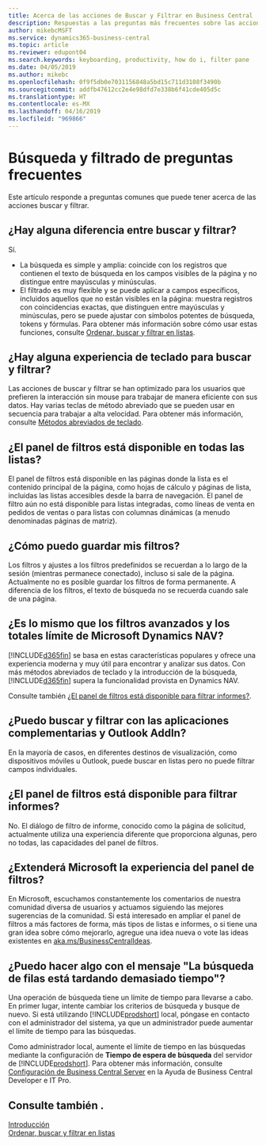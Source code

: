 ```yaml
---
title: Acerca de las acciones de Buscar y Filtrar en Business Central
description: Respuestas a las preguntas más frecuentes sobre las acciones de Buscar y Filtrar.
author: mikebcMSFT
ms.service: dynamics365-business-central
ms.topic: article
ms.reviewer: edupont04
ms.search.keywords: keyboarding, productivity, how do i, filter pane
ms.date: 04/05/2019
ms.author: mikebc
ms.openlocfilehash: 0f9f5db0e7031156848a5bd15c711d3108f3490b
ms.sourcegitcommit: addfb47612cc2e4e98dfd7e338b6f41cde405d5c
ms.translationtype: HT
ms.contentlocale: es-MX
ms.lasthandoff: 04/16/2019
ms.locfileid: "969866"
---
```

# <a name="searching-and-filtering-faq"></a>Búsqueda y filtrado de preguntas frecuentes
Este artículo responde a preguntas comunes que puede tener acerca de las acciones buscar y filtrar.

## <a name="is-there-a-difference-between-searching-and-filtering"></a>¿Hay alguna diferencia entre buscar y filtrar?
Sí.
- La búsqueda es simple y amplia: coincide con los registros que contienen el texto de búsqueda en los campos visibles de la página y no distingue entre mayúsculas y minúsculas.
- El filtrado es muy flexible y se puede aplicar a campos específicos, incluidos aquellos que no están visibles en la página: muestra registros con coincidencias exactas, que distinguen entre mayúsculas y minúsculas, pero se puede ajustar con símbolos potentes de búsqueda, tokens y fórmulas. Para obtener más información sobre cómo usar estas funciones, consulte [Ordenar, buscar y filtrar en listas](ui-enter-criteria-filters.md).

## <a name="is-there-a-keyboard-experience-for-search-and-filter"></a>¿Hay alguna experiencia de teclado para buscar y filtrar?
Las acciones de buscar y filtrar se han optimizado para los usuarios que prefieren la interacción sin mouse para trabajar de manera eficiente con sus datos. Hay varias teclas de método abreviado que se pueden usar en secuencia para trabajar a alta velocidad. Para obtener más información, consulte [Métodos abreviados de teclado](keyboard-shortcuts.md#KeyboardFilter).

## <a name="is-the-filter-pane-available-on-all-lists"></a>¿El panel de filtros está disponible en todas las listas?
El panel de filtros está disponible en las páginas donde la lista es el contenido principal de la página, como hojas de cálculo y páginas de lista, incluidas las listas accesibles desde la barra de navegación. El panel de filtro aún no está disponible para listas integradas, como líneas de venta en pedidos de ventas o para listas con columnas dinámicas (a menudo denominadas páginas de matriz).

## <a name="how-can-i-save-my-filters"></a>¿Cómo puedo guardar mis filtros?

Los filtros y ajustes a los filtros predefinidos se recuerdan a lo largo de la sesión (mientras permanece conectado), incluso si sale de la página. Actualmente no es posible guardar los filtros de forma permanente. A diferencia de los filtros, el texto de búsqueda no se recuerda cuando sale de una página.

## <a name="is-this-the-same-as-advanced-filters-and-limit-totals-in-microsoft-dynamics-nav"></a>¿Es lo mismo que los filtros avanzados y los totales límite de Microsoft Dynamics NAV?

[!INCLUDE[d365fin](includes/d365fin_md.md)] se basa en estas características populares y ofrece una experiencia moderna y muy útil para encontrar y analizar sus datos. Con más métodos abreviados de teclado y la introducción de la búsqueda, [!INCLUDE[d365fin](includes/d365fin_md.md)] supera la funcionalidad provista en Dynamics NAV.  

Consulte también [¿El panel de filtros está disponible para filtrar informes?](#is-the-filter-pane-available-for-filtering-reports).  

## <a name="can-i-search-and-filter-using-the-companion-apps-and-outlook-addin"></a>¿Puedo buscar y filtrar con las aplicaciones complementarias y Outlook AddIn?
En la mayoría de casos, en diferentes destinos de visualización, como dispositivos móviles u Outlook, puede buscar en listas pero no puede filtrar campos individuales.

## <a name="is-the-filter-pane-available-for-filtering-reports"></a>¿El panel de filtros está disponible para filtrar informes?
No. El diálogo de filtro de informe, conocido como la página de solicitud, actualmente utiliza una experiencia diferente que proporciona algunas, pero no todas, las capacidades del panel de filtros.

## <a name="will-microsoft-extend-the-filter-pane-experience"></a>¿Extenderá Microsoft la experiencia del panel de filtros?
En Microsoft, escuchamos constantemente los comentarios de nuestra comunidad diversa de usuarios y actuamos siguiendo las mejores sugerencias de la comunidad. Si está interesado en ampliar el panel de filtros a más factores de forma, más tipos de listas e informes, o si tiene una gran idea sobre cómo mejorarlo, agregue una idea nueva o vote las ideas existentes en [aka.ms/BusinessCentralIdeas](https://aka.ms/businesscentralideas).

## <a name="can-i-do-anything-about-the-searching-for-rows-is-taking-too-long-message"></a>¿Puedo hacer algo con el mensaje "La búsqueda de filas está tardando demasiado tiempo"?

Una operación de búsqueda tiene un límite de tiempo para llevarse a cabo. En primer lugar, intente cambiar los criterios de búsqueda y busque de nuevo. Si está utilizando [!INCLUDE[prodshort](includes/prodshort.md)] local, póngase en contacto con el administrador del sistema, ya que un administrador puede aumentar el límite de tiempo para las búsquedas.

Como administrador local, aumente el límite de tiempo en las búsquedas mediante la configuración de **Tiempo de espera de búsqueda** del servidor de [!INCLUDE[prodshort](includes/prodshort.md)]. Para obtener más información, consulte [Configuración de Business Central Server](https://docs.microsoft.com/en-us/dynamics365/business-central/dev-itpro/administration/configure-server-instance?#Database) en la Ayuda de Business Central Developer e IT Pro.

## <a name="see-also"></a>Consulte también .

[Introducción](product-get-started.md)  
[Ordenar, buscar y filtrar en listas](ui-enter-criteria-filters.md)  
